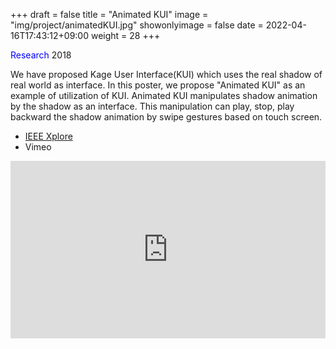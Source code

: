 +++
draft = false
title = "Animated KUI"
image = "img/project/animatedKUI.jpg"
showonlyimage = false
date = 2022-04-16T17:43:12+09:00
weight = 28
+++

<span style="color: blue; ">Research</span> 2018
<!--more-->
We have proposed Kage User Interface(KUI) which uses the real shadow of real world as interface. In this poster, we propose "Animated KUI" as an example of utilization of KUI. Animated KUI manipulates shadow animation by the shadow as an interface. This manipulation can play, stop, play backward the shadow animation by swipe gestures based on touch screen.


- [IEEE Xplore](https://ieeexplore.ieee.org/document/8444807)
- Vimeo
<div style="padding:56.25% 0 0 0;position:relative;"><iframe src="https://player.vimeo.com/video/400311402?h=f3ac043ebc&amp;badge=0&amp;autopause=0&amp;player_id=0&amp;app_id=58479" frameborder="0" allow="autoplay; fullscreen; picture-in-picture" allowfullscreen style="position:absolute;top:0;left:0;width:100%;height:100%;" title="Animated KUI"></iframe></div><script src="https://player.vimeo.com/api/player.js"></script>